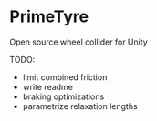 # PrimeTyre
Open source wheel collider for Unity

TODO:
- limit combined friction
- write readme
- braking optimizations
- parametrize relaxation lengths
